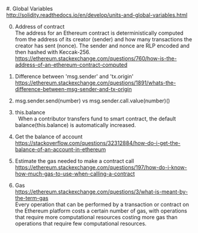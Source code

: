 #. Global Variables <br>
http://solidity.readthedocs.io/en/develop/units-and-global-variables.html

0. Address of contract <br>
The address for an Ethereum contract is deterministically computed from the address of its creator (sender) and how many transactions the creator has sent (nonce). The sender and nonce are RLP encoded and then hashed with Keccak-256. <br>
https://ethereum.stackexchange.com/questions/760/how-is-the-address-of-an-ethereum-contract-computed <br>

1. Difference between 'msg.sender' and 'tx.origin' <br>
   https://ethereum.stackexchange.com/questions/1891/whats-the-difference-between-msg-sender-and-tx-origin <br>

2. msg.sender.send(number)  vs  msg.sender.call.value(number)() <br>

3. this.balance <br>
   When a contributor transfers fund to smart contract, the default balance(this.balance) is automatically increased. <br>
   
4. Get the balance of account <br>
   https://stackoverflow.com/questions/32312884/how-do-i-get-the-balance-of-an-account-in-ethereum <br>

5. Estimate the gas needed to make a contract call <br>
   https://ethereum.stackexchange.com/questions/197/how-do-i-know-how-much-gas-to-use-when-calling-a-contract <br>
   
6. Gas <br>
   https://ethereum.stackexchange.com/questions/3/what-is-meant-by-the-term-gas <br>
   Every operation that can be performed by a transaction or contract on the Ethereum platform costs a certain number of gas, with operations that require more computational resources costing more gas than operations that require few computational resources.
